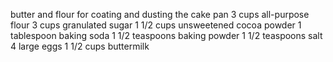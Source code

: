 butter and flour for coating and dusting the cake pan
3 cups all-purpose flour
3 cups granulated sugar
1 1/2 cups unsweetened cocoa powder
1 tablespoon baking soda
1 1/2 teaspoons baking powder
1 1/2 teaspoons salt
4 large eggs
1 1/2 cups buttermilk